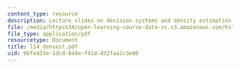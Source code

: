 ```yaml
---
content_type: resource
description: Lecture slides on decision systems and density estimation.
file: /media/https%3A/open-learning-course-data-rc.s3.amazonaws.com/hst-582j-biomedical-signal-and-image-processing-spring-2007/0bfe433e1dcd849ef41d432faa1c3e00_l14_densest.pdf
file_type: application/pdf
resourcetype: Document
title: l14_densest.pdf
uid: 0bfe433e-1dcd-849e-f41d-432faa1c3e00
---
```

